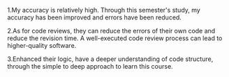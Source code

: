 1.My accuracy is relatively high. Through this semester's study, my accuracy has been improved and errors have been reduced.

2.As for code reviews, they can reduce the errors of their own code and reduce the revision time. A well-executed code review process can lead to higher-quality software.

3.Enhanced their logic, have a deeper understanding of code structure, through the simple to deep approach to learn this course.

